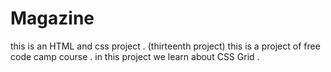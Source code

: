 # Magazine
this is an HTML and css project . (thirteenth project)
this is a project of free code camp course .
in this project we learn about CSS Grid .